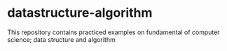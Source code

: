# datastructure-algorithm
This repository contains practiced examples on fundamental of computer science; data structure and algorithm
